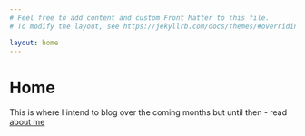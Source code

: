 ```yaml
---
# Feel free to add content and custom Front Matter to this file.
# To modify the layout, see https://jekyllrb.com/docs/themes/#overriding-theme-defaults

layout: home
---
```


# Home
This is where I intend to blog over the coming months but until then - read [about me][about-me]
 
[about-me]: /about/index.html